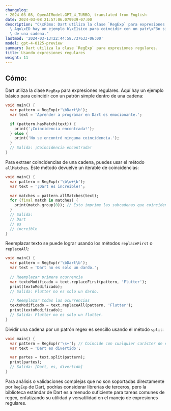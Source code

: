 ```yaml
---
changelog:
- 2024-03-08, OpenAIModel.GPT_4_TURBO, translated from English
date: 2024-03-08 21:57:06.079939-07:00
description: "C\xF3mo: Dart utiliza la clase `RegExp` para expresiones regulares.\
  \ Aqu\xED hay un ejemplo b\xE1sico para coincidir con un patr\xF3n simple dentro\
  \ de una cadena."
lastmod: '2024-03-13T22:44:58.737633-06:00'
model: gpt-4-0125-preview
summary: Dart utiliza la clase `RegExp` para expresiones regulares.
title: Usando expresiones regulares
weight: 11
---
```


## Cómo:
Dart utiliza la clase `RegExp` para expresiones regulares. Aquí hay un ejemplo básico para coincidir con un patrón simple dentro de una cadena:

```dart
void main() {
  var pattern = RegExp(r'\bDart\b');
  var text = 'Aprender a programar en Dart es emocionante.';

  if (pattern.hasMatch(text)) {
    print('¡Coincidencia encontrada!');
  } else {
    print('No se encontró ninguna coincidencia.');
  }
  // Salida: ¡Coincidencia encontrada!
}
```

Para extraer coincidencias de una cadena, puedes usar el método `allMatches`. Este método devuelve un iterable de coincidencias:

```dart
void main() {
  var pattern = RegExp(r'\b\w+\b');
  var text = '¡Dart es increíble!';

  var matches = pattern.allMatches(text);
  for (final match in matches) {
    print(match.group(0)); // Esto imprime las subcadenas que coinciden.
  }
  // Salida:
  // Dart
  // es
  // increíble
}
```

Reemplazar texto se puede lograr usando los métodos `replaceFirst` o `replaceAll`:

```dart
void main() {
  var pattern = RegExp(r'\bDart\b');
  var text = 'Dart no es solo un dardo.';
  
  // Reemplazar primera ocurrencia
  var textoModificado = text.replaceFirst(pattern, 'Flutter');
  print(textoModificado); 
  // Salida: Flutter no es solo un dardo.

  // Reemplazar todas las ocurrencias
  textoModificado = text.replaceAll(pattern, 'Flutter');
  print(textoModificado);
  // Salida: Flutter no es solo un flutter.
}
```

Dividir una cadena por un patrón regex es sencillo usando el método `split`:

```dart
void main() {
  var pattern = RegExp(r'\s+'); // Coincide con cualquier carácter de espacio en blanco
  var text = 'Dart es divertido';

  var partes = text.split(pattern);
  print(partes); 
  // Salida: [Dart, es, divertido]
}
```

Para análisis o validaciones complejas que no son soportadas directamente por `RegExp` de Dart, podrías considerar librerías de terceros, pero la biblioteca estándar de Dart es a menudo suficiente para tareas comunes de regex, enfatizando su utilidad y versatilidad en el manejo de expresiones regulares.
